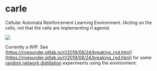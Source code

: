 # carle

Cellular Automata Reinforcement Learning Environment. (Acting on the cells, not that the cells are implementing rl agents)

<img src="figs/gosper_glider_surprise.gif">

Currently a WIP. See [https://rivesunder.gitlab.io/rl/2019/08/24/breaking_rnd.html](https://rivesunder.gitlab.io/rl/2019/08/24/breaking_rnd.html) for some [random network distillation](https://arxiv.org/abs/1810.12894) experiments using the environment.

